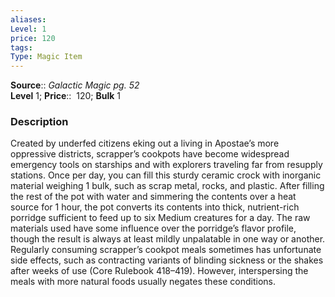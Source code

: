 ```yaml
---
aliases: 
Level: 1
price: 120
tags: 
Type: Magic Item
---
```

**Source**:: _Galactic Magic pg. 52_  
**Level** 1;
**Price**::  120; **Bulk** 1

### Description

Created by underfed citizens eking out a living in Apostae’s more oppressive districts, scrapper’s cookpots have become widespread emergency tools on starships and with explorers traveling far from resupply stations. Once per day, you can fill this sturdy ceramic crock with inorganic material weighing 1 bulk, such as scrap metal, rocks, and plastic. After filling the rest of the pot with water and simmering the contents over a heat source for 1 hour, the pot converts its contents into thick, nutrient-rich porridge sufficient to feed up to six Medium creatures for a day. The raw materials used have some influence over the porridge’s flavor profile, though the result is always at least mildly unpalatable in one way or another.  
Regularly consuming scrapper’s cookpot meals sometimes has unfortunate side effects, such as contracting variants of blinding sickness or the shakes after weeks of use (Core Rulebook 418–419). However, interspersing the meals with more natural foods usually negates these conditions.
